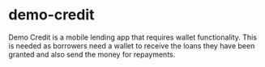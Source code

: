 # demo-credit
Demo Credit is a mobile lending app that requires wallet functionality. This is needed as borrowers need a wallet to receive the loans they have been granted and also send the money for repayments.

